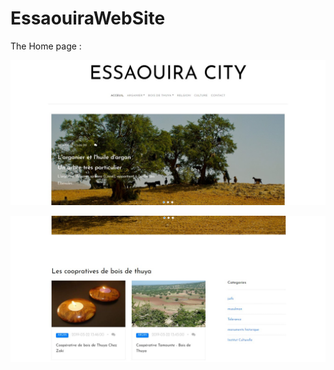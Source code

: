 # EssaouiraWebSite

The Home page :

![](https://github.com/isacc10/EssaouiraWebSite/blob/master/Images/Acceuil.jpg)

![](https://github.com/isacc10/EssaouiraWebSite/blob/master/Images/Acceuil2.jpg)
